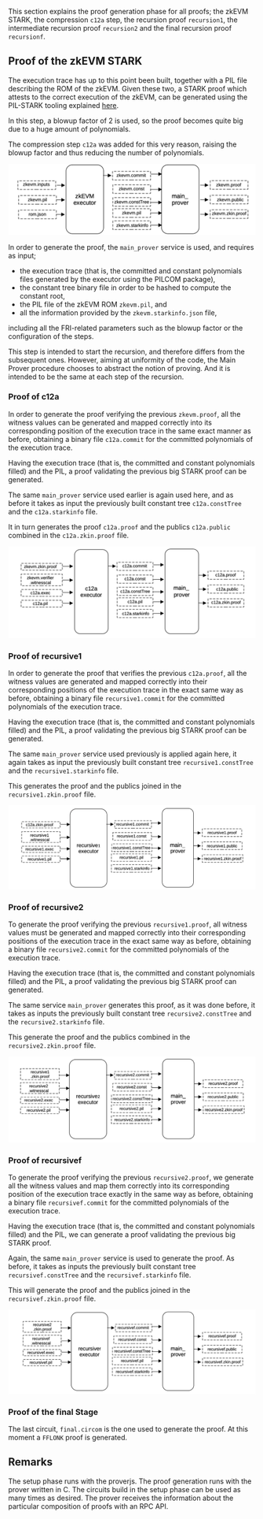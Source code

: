 This section explains the proof generation phase for all proofs; the zkEVM STARK, the compression `c12a` step, the recursion proof `recursion1`, the intermediate recursion proof `recursion2` and the final recursion proof `recursionf`.

## Proof of the zkEVM STARK

The execution trace has up to this point been built, together with a PIL file describing the ROM of the zkEVM. Given these two, a STARK proof which attests to the correct execution of the zkEVM, can be generated using the PIL-STARK tooling explained [here](../../concepts/mfibonacci/pil-stark.md).

In this step, a blowup factor of 2 is used, so the proof becomes quite big due to a huge amount of polynomials.

The compression step `c12a` was added for this very reason, raising the blowup factor and thus reducing the number of polynomials.

![Generation for a zkEVM Proof.](../../../img/zkEVM/22prf-rec-generation-stark-proof-for-recursivef.png)

In order to generate the proof, the $\mathtt{main\_prover}$ service is used, and requires as input;

- the execution trace (that is, the committed and constant polynomials files generated by the executor using the PILCOM package),
- the constant tree binary file in order to be hashed to compute the constant root,
- the PIL file of the $\text{zkEVM ROM}$ `zkevm.pil`, and
- all the information provided by the `zkevm.starkinfo.json` file,

including all the FRI-related parameters such as the blowup factor or the configuration of the steps.

This step is intended to start the recursion, and therefore differs from the subsequent ones. However, aiming at uniformity of the code, the Main Prover procedure chooses to abstract the notion of proving. And it is intended to be the same at each step of the recursion.

### Proof of c12a

In order to generate the proof verifying the previous `zkevm.proof`, all the witness values can be generated and mapped correctly into its corresponding position of the execution trace in the same exact manner as before, obtaining a binary file `c12a.commit` for the committed polynomials of the execution trace.

Having the execution trace (that is, the committed and constant polynomials filled) and the PIL, a proof validating the previous big STARK proof can be generated.

The same $\mathtt{main\_prover}$ service used earlier is again used here, and as before it takes as input the previously built constant tree `c12a.constTree` and the `c12a.starkinfo` file.

It in turn generates the proof `c12a.proof` and the publics `c12a.public` combined in the `c12a.zkin.proof` file.

![Generate a STARK proof for c12a.](../../../img/zkEVM/23prf-rec-generation-stark-proof-for-c12.png)

### Proof of recursive1

In order to generate the proof that verifies the previous `c12a.proof`, all the witness values are generated and mapped correctly into their corresponding positions of the execution trace in the exact same way as before, obtaining a binary file `recursive1.commit` for the committed polynomials of the execution trace.

Having the execution trace (that is, the committed and constant polynomials filled) and the PIL, a proof validating the previous big STARK proof can be generated.

The same $\mathtt{main\_prover}$ service used previously is applied again here, it again takes as input the previously built constant tree `recursive1.constTree` and the `recursive1.starkinfo` file.

This generates the proof and the publics joined in the `recursive1.zkin.proof` file.

![Generate a STARK proof for recursive1.](../../../img/zkEVM/24prf-rec-generation-stark-proof-for-recursive1.png)

### Proof of recursive2

To generate the proof verifying the previous `recursive1.proof`, all witness values must be generated and mapped correctly into their corresponding positions of the execution trace in the exact same way as before, obtaining a binary file `recursive2.commit` for the committed polynomials of the execution trace.

Having the execution trace (that is, the committed and constant polynomials filled) and the PIL, a proof validating the previous big STARK proof can generated.

The same service $\mathtt{main\_prover}$ generates this proof, as it was done before, it takes as inputs the previously built constant tree `recursive2.constTree` and the `recursive2.starkinfo` file.

This generate the proof and the publics combined in the `recursive2.zkin.proof` file.

![Generate a STARK proof for recursive2.](../../../img/zkEVM/25prf-rec-generation-stark-proof-for-recursive2.png)

### Proof of recursivef

To generate the proof verifying the previous `recursive2.proof`, we generate all the witness values and map them correctly into its corresponding position of the execution trace exactly in the same way as before, obtaining a binary file `recursivef.commit` for the committed polynomials of the execution trace.

Having the execution trace (that is, the committed and constant polynomials filled) and the PIL, we can generate a proof validating the previous big STARK proof.

Again, the same $\mathtt{main\_prover}$ service is used to generate the proof. As before, it takes as inputs the previously built constant tree $\mathtt{recursivef.constTree}$ and the $\mathtt{recursivef.starkinfo}$ file.

This will generate the proof and the publics joined in the `recursivef.zkin.proof` file.

![Generate a STARK proof for recursivef.](../../../img/zkEVM/26prf-rec-generation-zkevm-proof.png)

### Proof of the final Stage

The last circuit, `final.circom` is the one used to generate the proof. At this moment a `FFLONK` proof is generated.

## Remarks

The setup phase runs with the proverjs. The proof generation runs with the prover written in $\text{C}$. The circuits build in the setup phase can be used as many times as desired. The prover receives the information about the particular composition of proofs with an $\text{RPC}$ $\text{API}$.
